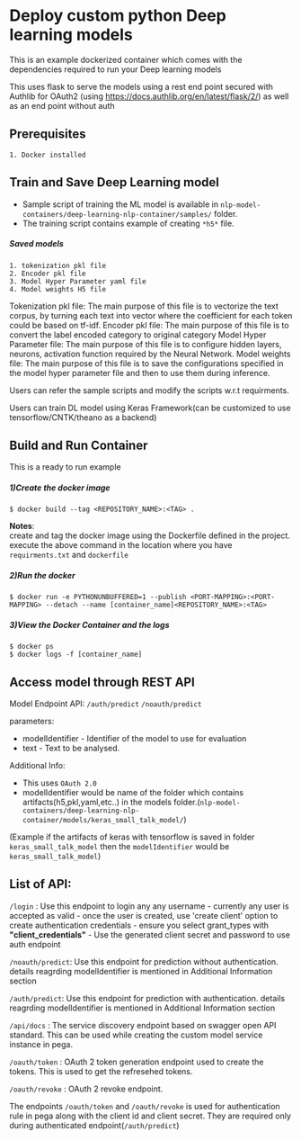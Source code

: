 # Deploy custom python Deep learning models

This is an example dockerized container which comes with the dependencies required to run your Deep learning models

This uses flask to serve the models using a rest end point secured with Authlib for OAuth2 (using https://docs.authlib.org/en/latest/flask/2/) as well as an end point without auth

## Prerequisites
    1. Docker installed

## Train and Save Deep Learning model

* Sample script of training the ML model is available in `nlp-model-containers/deep-learning-nlp-container/samples/` folder. 
* The training script contains example of creating `*h5*` file.

##### Saved models
    1. tokenization pkl file
    2. Encoder pkl file
    3. Model Hyper Parameter yaml file
    4. Model weights H5 file

Tokenization pkl file:  The main purpose of this file is to vectorize the text corpus, by turning each text into vector where the coefficient for each token could be based on tf-idf.
Encoder pkl file: The main purpose of this file is to convert the label encoded category to original category
Model Hyper Parameter file: The main purpose of this file is to configure hidden layers, neurons, activation function required by the Neural Network.
Model weights file: The main purpose of this file is to save the configurations specified in the model hyper parameter file and then to use them during inference.

Users can refer the sample scripts and modify the scripts w.r.t requirments.

Users can train DL model using Keras Framework(can be customized to use tensorflow/CNTK/theano as a backend)

## Build and Run Container
This is a ready to run example 

##### 1)Create the docker image
    $ docker build --tag <REPOSITORY_NAME>:<TAG> .
<b>Notes</b>:    
    create and tag the docker image using the Dockerfile defined in the project. 
    execute the above command in the location where you have `requirments.txt` and `dockerfile`
    
##### 2)Run the docker
    $ docker run -e PYTHONUNBUFFERED=1 --publish <PORT-MAPPING>:<PORT-MAPPING> --detach --name [container_name]<REPOSITORY_NAME>:<TAG>

##### 3)View the Docker Container and the logs
    $ docker ps
    $ docker logs -f [container_name]
   
## Access model through REST API
Model Endpoint API:
`/auth/predict`
`/noauth/predict`

parameters:
* modelIdentifier - Identifier of the model to use for evaluation
* text - Text to be analysed.

Additional Info:
* This uses `OAuth 2.0 `
* modelIdentifier would be name of the folder which contains artifacts(h5,pkl,yaml,etc..) in the models folder.(`nlp-model-containers/deep-learning-nlp-container/models/keras_small_talk_model/`)

(Example if the artifacts of keras with tensorflow is saved in folder `keras_small_talk_model`  then the `modelIdentifier` would be `keras_small_talk_model`)

    
## List of API:

`/login` : Use this endpoint to login any any username - currently any user is accepted as valid - once the user is created, use 'create client' option to create authentication credentials - ensure you select grant_types with <b>"client_credentials"</b> - Use the generated client secret and password to use auth endpoint

`/noauth/predict`: Use this endpoint for prediction without authentication. details reagrding modelIdentifier is mentioned in Additional Information section

`/auth/predict`: Use this endpoint for prediction with authentication. details reagrding modelIdentifier is mentioned in Additional Information section

`/api/docs` : The service discovery endpoint based on swagger open API standard. This can be used while creating the custom model service instance in pega.

`/oauth/token` : OAuth 2 token generation endpoint used to create the tokens. This is used to get the refresehed tokens. 

`/oauth/revoke` : OAuth 2 revoke endpoint.

The endpoints `/oauth/token` and `/oauth/revoke` is used for authentication rule in pega along with the client id and client secret. They are required only during authenticated endpoint(`/auth/predict`)

